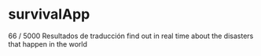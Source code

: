 # survivalApp
66 / 5000 Resultados de traducción find out in real time about the disasters that happen in the world 
